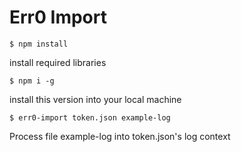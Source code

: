 # Err0 Import

```
$ npm install
```

install required libraries

```
$ npm i -g
```

install this version into your local machine

```
$ err0-import token.json example-log
```

Process file example-log into token.json's log context
